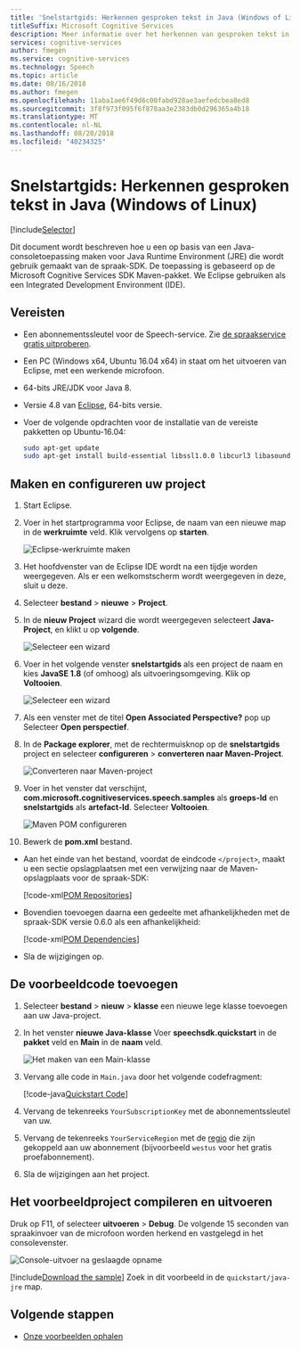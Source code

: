 ```yaml
---
title: 'Snelstartgids: Herkennen gesproken tekst in Java (Windows of Linux)'
titleSuffix: Microsoft Cognitive Services
description: Meer informatie over het herkennen van gesproken tekst in Java (Windows of Linux)
services: cognitive-services
author: fmegen
ms.service: cognitive-services
ms.technology: Speech
ms.topic: article
ms.date: 08/16/2018
ms.author: fmegen
ms.openlocfilehash: 11aba1ae6f49d6c00fabd928ae3aefedcbea8ed8
ms.sourcegitcommit: 3f8f973f095f6f878aa3e2383db0d296365a4b18
ms.translationtype: MT
ms.contentlocale: nl-NL
ms.lasthandoff: 08/20/2018
ms.locfileid: "40234325"
---
```

# <a name="quickstart-recognize-speech-in-java-windows-or-linux"></a>Snelstartgids: Herkennen gesproken tekst in Java (Windows of Linux)

[!include[Selector](../../../includes/cognitive-services-speech-service-quickstart-selector.md)]

Dit document wordt beschreven hoe u een op basis van een Java-consoletoepassing maken voor Java Runtime Environment (JRE) die wordt gebruik gemaakt van de spraak-SDK.
De toepassing is gebaseerd op de Microsoft Cognitive Services SDK Maven-pakket.
We Eclipse gebruiken als een Integrated Development Environment (IDE).

## <a name="prerequisites"></a>Vereisten

* Een abonnementssleutel voor de Speech-service. Zie [de spraakservice gratis uitproberen](get-started.md).
* Een PC (Windows x64, Ubuntu 16.04 x64) in staat om het uitvoeren van Eclipse, met een werkende microfoon.
* 64-bits JRE/JDK voor Java 8.
* Versie 4.8 van [Eclipse](https://www.eclipse.org), 64-bits versie.
* Voer de volgende opdrachten voor de installatie van de vereiste pakketten op Ubuntu-16.04:

  ```sh
  sudo apt-get update
  sudo apt-get install build-essential libssl1.0.0 libcurl3 libasound2 wget
  ```

## <a name="create-and-configure-your-project"></a>Maken en configureren uw project

1. Start Eclipse.

1. Voer in het startprogramma voor Eclipse, de naam van een nieuwe map in de **werkruimte** veld.
   Klik vervolgens op **starten**.

   ![Eclipse-werkruimte maken](media/sdk/qs-java-jre-01-create-new-eclipse-workspace.png)

1. Het hoofdvenster van de Eclipse IDE wordt na een tijdje worden weergegeven.
   Als er een welkomstscherm wordt weergegeven in deze, sluit u deze.

1. Selecteer **bestand** \> **nieuwe** \> **Project**.

1. In de **nieuw Project** wizard die wordt weergegeven selecteert **Java-Project**, en klikt u op **volgende**.

   ![Selecteer een wizard](media/sdk/qs-java-jre-02-select-wizard.png)

1. Voer in het volgende venster **snelstartgids** als een project de naam en kies **JavaSE 1.8** (of omhoog) als uitvoeringsomgeving.
   Klik op **Voltooien**.

   ![Selecteer een wizard](media/sdk/qs-java-jre-03-create-java-project.png)

1. Als een venster met de titel **Open Associated Perspective?** pop up Selecteer **Open perspectief**.

1. In de **Package explorer**, met de rechtermuisknop op de **snelstartgids** project en selecteer **configureren** \> **converteren naar Maven-Project**.

   ![Converteren naar Maven-project](media/sdk/qs-java-jre-04-convert-to-maven-project.png)

1. Voer in het venster dat verschijnt, **com.microsoft.cognitiveservices.speech.samples** als **groeps-Id** en **snelstartgids** als **artefact-Id**. Selecteer **Voltooien**.

   ![Maven POM configureren](media/sdk/qs-java-jre-05-configure-maven-pom.png)

1. Bewerk de **pom.xml** bestand.

  * Aan het einde van het bestand, voordat de eindcode `</project>`, maakt u een sectie opslagplaatsen met een verwijzing naar de Maven-opslagplaats voor de spraak-SDK:

    [!code-xml[POM Repositories](~/samples-cognitive-services-speech-sdk/quickstart/java-jre/pom.xml#repositories)]

  * Bovendien toevoegen daarna een gedeelte met afhankelijkheden met de spraak-SDK versie 0.6.0 als een afhankelijkheid:

    [!code-xml[POM Dependencies](~/samples-cognitive-services-speech-sdk/quickstart/java-jre/pom.xml#dependencies)]

  * Sla de wijzigingen op.

## <a name="add-the-sample-code"></a>De voorbeeldcode toevoegen

1. Selecteer **bestand** \> **nieuw** \> **klasse** een nieuwe lege klasse toevoegen aan uw Java-project.

1. In het venster **nieuwe Java-klasse** Voer **speechsdk.quickstart** in de **pakket** veld en **Main** in de **naam**  veld.

   ![Het maken van een Main-klasse](media/sdk/qs-java-jre-06-create-main-java.png)

1. Vervang alle code in `Main.java` door het volgende codefragment:

   [!code-java[Quickstart Code](~/samples-cognitive-services-speech-sdk/quickstart/java-jre/src/speechsdk/quickstart/Main.java#code)]

1. Vervang de tekenreeks `YourSubscriptionKey` met de abonnementssleutel van uw.

1. Vervang de tekenreeks `YourServiceRegion` met de [regio](regions.md) die zijn gekoppeld aan uw abonnement (bijvoorbeeld `westus` voor het gratis proefabonnement).

1. Sla de wijzigingen aan het project.

## <a name="build-and-run-the-sample"></a>Het voorbeeldproject compileren en uitvoeren

Druk op F11, of selecteer **uitvoeren** \> **Debug**.
De volgende 15 seconden van spraakinvoer van de microfoon worden herkend en vastgelegd in het consolevenster.

![Console-uitvoer na geslaagde opname](media/sdk/qs-java-jre-07-console-output.png)

[!include[Download the sample](../../../includes/cognitive-services-speech-service-speech-sdk-sample-download-h2.md)]
Zoek in dit voorbeeld in de `quickstart/java-jre` map.

## <a name="next-steps"></a>Volgende stappen

* [Onze voorbeelden ophalen](speech-sdk.md#get-the-samples)
